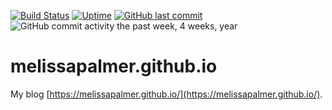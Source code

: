 [![Build Status](https://travis-ci.org/melissapalmer/melissapalmer.github.io.svg?branch=source)](https://travis-ci.org/melissapalmer/melissapalmer.github.io)
[![Uptime](https://img.shields.io/uptimerobot/ratio/m781928258-68541b14c6060636c56ead35.svg?style=flat)](https://status.tostring.blog)
[![GitHub last commit](https://img.shields.io/github/last-commit/melissapalmer/melissapalmer.github.io.svg)](https://github.com/melissapalmer/melissapalmer.github.io)
![GitHub commit activity the past week, 4 weeks, year](https://img.shields.io/github/commit-activity/y/melissapalmer/melissapalmer.github.io.svg?style=flat)

# melissapalmer.github.io
My blog [https://melissapalmer.github.io/](https://melissapalmer.github.io/).